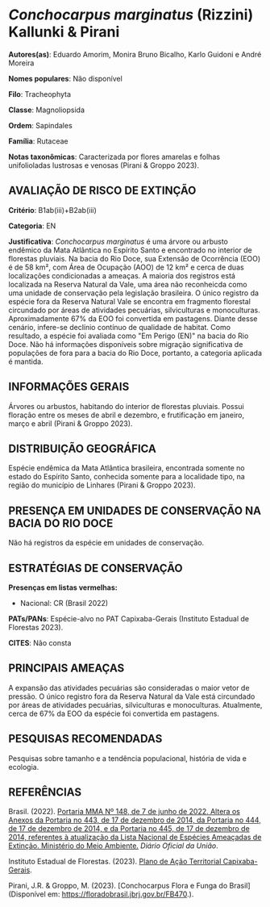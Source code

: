 # *Conchocarpus marginatus* (Rizzini) Kallunki & Pirani

**Autores(as)**: Eduardo Amorim, Monira Bruno Bicalho, Karlo Guidoni e André Moreira

**Nomes populares**: Não disponível

**Filo**: Tracheophyta

**Classe**: Magnoliopsida

**Ordem**: Sapindales

**Família**: Rutaceae

**Notas taxonômicas**: Caracterizada por flores amarelas e folhas unifolioladas lustrosas e venosas (Pirani & Groppo 2023).

## AVALIAÇÃO DE RISCO DE EXTINÇÃO

**Critério**: B1ab(iii)+B2ab(iii)

**Categoria**: EN

**Justificativa**: *Conchocarpus marginatus* é uma árvore ou arbusto endêmico da Mata Atlântica no Espírito Santo e encontrado no interior de florestas pluviais. Na bacia do Rio Doce, sua Extensão de Ocorrência (EOO) é de 58 km², com Área de Ocupação (AOO) de 12 km² e cerca de duas localizações condicionadas a ameaças. A maioria dos registros está localizada na Reserva Natural da Vale, uma área não reconheicda como uma unidade de conservação pela legislação brasileira. O único registro da espécie fora da Reserva Natural Vale se encontra em fragmento florestal circundado por áreas de atividades pecuárias, silviculturas e monoculturas. Aproximadamente 67% da EOO foi convertida em pastagens.  Diante desse cenário, infere-se declínio contínuo de qualidade de habitat. Como resultado, a espécie foi avaliada como "Em Perigo (EN)" na bacia do Rio Doce. Não há informações disponíveis sobre migração significativa de populações de fora para a bacia do Rio
Doce, portanto, a categoria aplicada é mantida.

## INFORMAÇÕES GERAIS

Árvores ou arbustos, habitando do interior de florestas pluviais. Possui floração entre os meses de abril e dezembro, e frutificação em janeiro, março e abril (Pirani & Groppo 2023).

## DISTRIBUIÇÃO GEOGRÁFICA

Espécie endêmica da Mata Atlântica brasileira, encontrada somente no estado do Espírito Santo, conhecida somente para a localidade tipo, na região do município de Linhares (Pirani & Groppo 2023).

## PRESENÇA EM UNIDADES DE CONSERVAÇÃO NA BACIA DO RIO DOCE

Não há registros da espécie em unidades de conservação.

## ESTRATÉGIAS DE CONSERVAÇÃO

**Presenças em listas vermelhas:**

-   Nacional: CR (Brasil 2022)

**PATs/PANs**: Espécie-alvo no PAT Capixaba-Gerais (Instituto Estadual de Florestas 2023).

**CITES**: Não consta

## PRINCIPAIS AMEAÇAS

A expansão das atividades pecuárias são consideradas o maior vetor de pressão. O único registro fora da Reserva Natural da Vale está circundado por áreas de atividades pecuárias, silviculturas e monoculturas. Atualmente, cerca de 67% da EOO da espécie foi convertida em pastagens.

## PESQUISAS RECOMENDADAS

Pesquisas sobre tamanho e a tendência populacional, história de vida e ecologia.

## REFERÊNCIAS

Brasil. (2022). [Portaria MMA Nº 148, de 7 de junho de 2022. Altera os Anexos da Portaria no 443, de 17 de dezembro de 2014, da Portaria no 444, de 17 de dezembro de 2014, e da Portaria no 445, de 17 de dezembro de 2014, referentes à atualização da Lista Nacional de Espécies Ameaçadas de Extinção. Ministério do Meio Ambiente.](https://in.gov.br/en/web/dou/-/portaria-mma-n-148-de-7-de-junho-de-2022-406272733) *Diário Oficial da União*.

Instituto Estadual de Florestas. (2023). [Plano de Ação Territorial Capixaba-Gerais](http://www.ief.mg.gov.br/biodiversidade/-planodeacaoterritorialcapixabagerais).

Pirani, J.R. & Groppo, M. (2023). [Conchocarpus Flora e Funga do Brasil](Disponível em: <https://floradobrasil.jbrj.gov.br/FB470>.).
